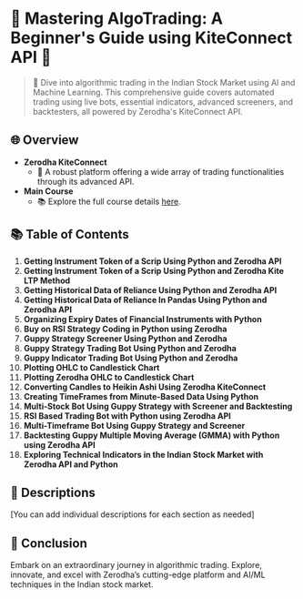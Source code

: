 # 🌟 Mastering AlgoTrading: A Beginner's Guide using KiteConnect API 🌟

> 🚀 Dive into algorithmic trading in the Indian Stock Market using AI and Machine Learning. This comprehensive guide covers automated trading using live bots, essential indicators, advanced screeners, and backtesters, all powered by Zerodha's KiteConnect API.

## 🌐 Overview

- **Zerodha KiteConnect**
  - 🤖 A robust platform offering a wide array of trading functionalities through its advanced API.
- **Main Course**
  - 📚 Explore the full course details [here](https://unofficed.com/courses/mastering-algotrading-a-beginners-guide-using-kiteconnect-api/).

## 📚 Table of Contents

1. **Getting Instrument Token of a Scrip Using Python and Zerodha API**
2. **Getting Instrument Token of a Scrip Using Python and Zerodha Kite LTP Method**
3. **Getting Historical Data of Reliance Using Python and Zerodha API**
4. **Getting Historical Data of Reliance In Pandas Using Python and Zerodha API**
5. **Organizing Expiry Dates of Financial Instruments with Python**
6. **Buy on RSI Strategy Coding in Python using Zerodha**
7. **Guppy Strategy Screener Using Python and Zerodha**
8. **Guppy Strategy Trading Bot Using Python and Zerodha**
9. **Guppy Indicator Trading Bot Using Python and Zerodha**
10. **Plotting OHLC to Candlestick Chart**
11. **Plotting Zerodha OHLC to Candlestick Chart**
12. **Converting Candles to Heikin Ashi Using Zerodha KiteConnect**
13. **Creating TimeFrames from Minute-Based Data Using Python**
14. **Multi-Stock Bot Using Guppy Strategy with Screener and Backtesting**
15. **RSI Based Trading Bot with Python using Zerodha API**
16. **Multi-Timeframe Bot Using Guppy Strategy and Screener**
17. **Backtesting Guppy Multiple Moving Average (GMMA) with Python using Zerodha API**
18. **Exploring Technical Indicators in the Indian Stock Market with Zerodha API and Python**

## 📜 Descriptions

[You can add individual descriptions for each section as needed]

## 🚀 Conclusion

Embark on an extraordinary journey in algorithmic trading. Explore, innovate, and excel with Zerodha’s cutting-edge platform and AI/ML techniques in the Indian stock market.
